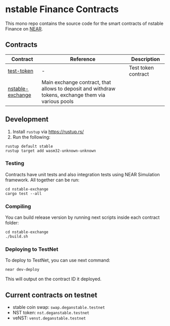 # nstable Finance Contracts

This mono repo contains the source code for the smart contracts of nstable Finance on [NEAR](https://near.org).

## Contracts

| Contract | Reference | Description |
| - | - | - |
| [test-token](test-token/src/lib.rs) | - | Test token contract |
| [nstable-exchange](nstable-exchange/src/lib.rs) | Main exchange contract, that allows to deposit and withdraw tokens, exchange them via various pools |

## Development

1. Install `rustup` via https://rustup.rs/
2. Run the following:

```
rustup default stable
rustup target add wasm32-unknown-unknown
```

### Testing

Contracts have unit tests and also integration tests using NEAR Simulation framework. All together can be run:

```
cd nstable-exchange
cargo test --all
```

### Compiling

You can build release version by running next scripts inside each contract folder:

```
cd nstable-exchange
./build.sh
```

### Deploying to TestNet

To deploy to TestNet, you can use next command:
```
near dev-deploy
```

This will output on the contract ID it deployed.

## Current contracts on testnet
* stable coin swap: `swap.deganstable.testnet`
* NST token: `nst.deganstable.testnet`
* veNST: `venst.deganstable.testnet`
